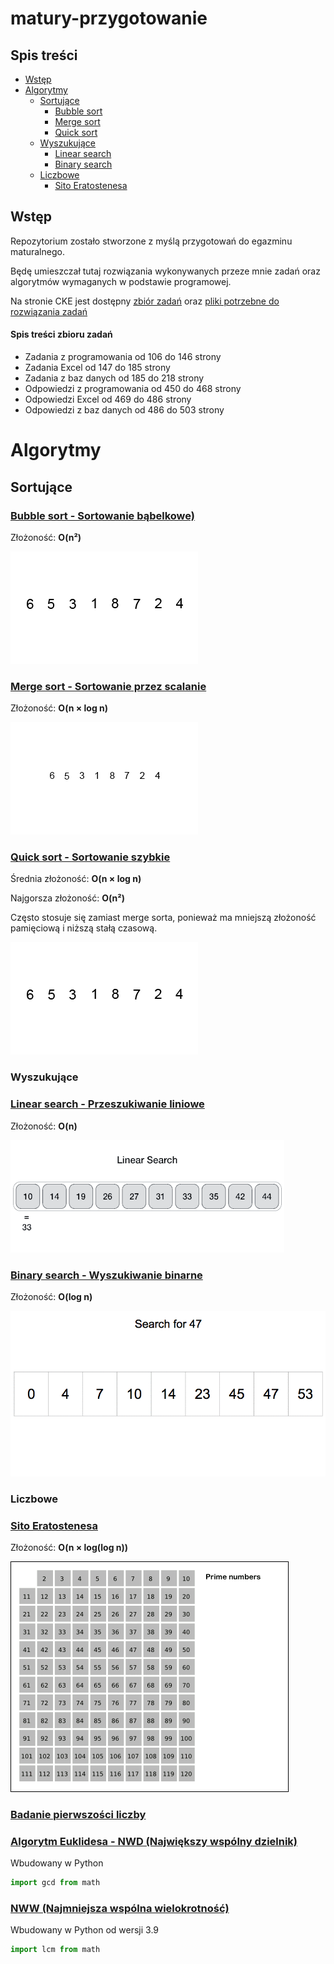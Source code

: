 # matury-przygotowanie

## Spis treści
- [Wstęp](#wstęp)
- [Algorytmy](#algorytmy)
    - [Sortujące](#sortujące)
        - [Bubble sort](#bubble-sort---sortowanie-bąbelkowe)
        - [Merge sort](#merge-sort---sortowanie-przez-scalanie)
        - [Quick sort](#quick-sort---sortowanie-szybkie)
    - [Wyszukujące](#wyszukujące)
        - [Linear search](#linear-search---przeszukiwanie-liniowe)
        - [Binary search](#binary-search---wyszukiwanie-binarne)
    - [Liczbowe](#liczbowe)
        - [Sito Eratostenesa](#sito-eratostenesa)

## Wstęp
Repozytorium zostało stworzone z myślą przygotowań do  egazminu maturalnego. 

Będę umieszczał tutaj rozwiązania wykonywanych przeze mnie zadań oraz algorytmów wymaganych w podstawie programowej.

Na stronie CKE jest dostępny [zbiór zadań](https://www.cke.gov.pl/images/_EGZAMIN_MATURALNY_OD_2015/Materialy/Zbiory_zadan/Matura_Zbi%C3%B3r_zada%C5%84_Informatyka.pdf) oraz [pliki potrzebne do rozwiązania zadań](https://www.cke.gov.pl/images/_EGZAMIN_MATURALNY_OD_2015/Materialy/Zbiory_zadan/inf-pr-dane.zip)

#### Spis treści zbioru zadań
- Zadania z programowania od 106 do 146 strony 
- Zadania Excel od 147 do 185 strony
- Zadania z baz danych od 185 do 218 strony
- Odpowiedzi z programowania od 450 do 468 strony 
- Odpowiedzi Excel od 469 do 486 strony 
- Odpowiedzi z baz danych od 486 do 503 strony 

# Algorytmy
## Sortujące
### [Bubble sort - Sortowanie bąbelkowe)](./algorytmy/bubblesort.py)

Złożoność: **O(n²)**

![bubblesort](./docs/bubblesort.gif)
### [Merge sort - Sortowanie przez scalanie](./algorytmy/mergesort.py)

Złożoność: **O(n × log n)**

![mergesort](./docs/mergesort.gif)

### [Quick sort - Sortowanie szybkie](./algorytmy/quicksort.py)

Średnia złożoność: **O(n × log n)**

Najgorsza złożoność: **O(n²)**

Często stosuje się zamiast merge sorta, ponieważ ma mniejszą złożoność pamięciową i niższą stałą czasową.

![quicksort](./docs/quicksort.gif)

### Wyszukujące
### [Linear search - Przeszukiwanie liniowe](./algorytmy/linearsearch.py)

Złożoność: **O(n)**

![linear](./docs/linearsearch.gif)

### [Binary search - Wyszukiwanie binarne](./algorytmy/binarysearch.py)

Złożoność: **O(log n)**

![binary](./docs/binarysearch.gif)

### Liczbowe
### [Sito Eratostenesa](./algorytmy/eratostenes.py)

Złożoność: **O(n × log(log n))**

![eratostenes](./docs/eratosthenes.gif)

### [Badanie pierwszości liczby](./algorytmy/isprime.py)

### [Algorytm Euklidesa - NWD (Największy wspólny dzielnik)](./algorytmy/euclidean.py)

Wbudowany w Python
```python
import gcd from math
```

### [NWW (Najmniejsza wspólna wielokrotność)](./algorytmy/nww.py)

Wbudowany w Python od wersji 3.9
```python
import lcm from math
```
